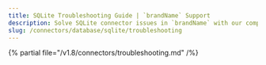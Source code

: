 ```yaml
---
title: SQLite Troubleshooting Guide | `brandName` Support
description: Solve SQLite connector issues in `brandName` with our comprehensive troubleshooting guide. Fix connection errors, resolve common problems & optimize performance.
slug: /connectors/database/sqlite/troubleshooting
---
```


{% partial file="/v1.8/connectors/troubleshooting.md" /%}
